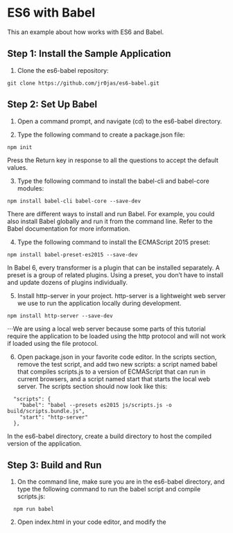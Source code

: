 # ES6 with Babel
This an example about how works with ES6 and Babel.

## Step 1: Install the Sample Application

1. Clone the es6-babel repository:
```
git clone https://github.com/jr0jas/es6-babel.git
```
## Step 2: Set Up Babel

1. Open a command prompt, and navigate (cd) to the es6-babel directory.

2. Type the following command to create a package.json file:

```
npm init
```
Press the Return key in response to all the questions to accept the default values.

3. Type the following command to install the babel-cli and babel-core modules:

```
npm install babel-cli babel-core --save-dev
```
There are different ways to install and run Babel. For example, you could also install Babel globally and run it from the command line. Refer to the Babel documentation for more information.

4. Type the following command to install the ECMAScript 2015 preset:

```
npm install babel-preset-es2015 --save-dev
```

In Babel 6, every transformer is a plugin that can be installed separately. A preset is a group of related plugins. Using a preset, you don’t have to install and update dozens of plugins individually.

5. Install http-server in your project. http-server is a lightweight web server we use to run the application locally during development. 

```
npm install http-server --save-dev
```

⋅⋅⋅We are using a local web server because some parts of this tutorial require the application to be loaded using the http protocol and will not work if loaded using the file protocol.

6. Open package.json in your favorite code editor. In the scripts section, remove the test script, and add two new scripts: a script named babel that compiles scripts.js to a version of ECMAScript that can run in current browsers, and a script named start that starts the local web server. The scripts section should now look like this:

```
  "scripts": {
    "babel": "babel --presets es2015 js/scripts.js -o build/scripts.bundle.js",
    "start": "http-server"
  },
```

In the es6-babel directory, create a build directory to host the compiled version of the application.

## Step 3: Build and Run

1. On the command line, make sure you are in the es6-babel directory, and type the following command to run the babel script and compile scripts.js:

```
  npm run babel
 ```

2. Open index.html in your code editor, and modify the <script> tag as follows to load build/main.bundle.js, the compiled version of js/scripts.js:

```
  <script src="build/scripts.bundle.js"></script>
 ```

3. Open a new command prompt. Navigate (cd) to the es6-tutorial directory, and type the following command to start http-server:

```
  npm start
 ```
 
If port 8080 is already in use on your computer, modify the start script in package.json and specify a port that is available on your computer. For example:

```
  "scripts": {
    "babel": "babel --presets es2015 js/scripts.js -o build/scripts.bundle.js",
    "start": "http-server -p 9000"
  },
 ```
 
4. Open a browser and access http://localhost:8080

Open build/scripts.bundle.js in your code editor and notice that the generated code is virtually identical to the source code (js/scripts.js). This is because the current code in main.js doesn’t include any ECMAScript 6 feature. With this setup in place, we are now ready to start using ECMAScript 6 features in the next unit.

